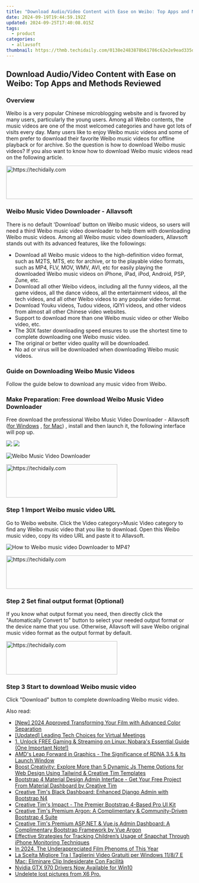 ```yaml
---
title: "Download Audio/Video Content with Ease on Weibo: Top Apps and Methods Reviewed"
date: 2024-09-19T19:44:59.192Z
updated: 2024-09-25T17:40:08.015Z
tags:
  - product
categories:
  - allavsoft
thumbnail: https://thmb.techidaily.com/0138e2483878b61786c62e2e9ead335ddaa2649c1800ba21659cf76cde33dc5d.jpg
---
```


## Download Audio/Video Content with Ease on Weibo: Top Apps and Methods Reviewed

### Overview

Weibo is a very popular Chinese microblogging website and is favored by many users, particularly the young users. Among all Weibo contents, the music videos are one of the most welcomed categories and have got lots of visits every day. Many users like to enjoy Weibo music videos and some of them prefer to download their favorite Weibo music videos for offline playback or for archive. So the question is how to download Weibo music videos? If you also want to know how to download Weibo music videos read on the following article.

<!-- affiliate ads begin -->
<a href="https://appsumo.8odi.net/c/5597632/2123731/7443" target="_top" id="2123731">
  <img src="//a.impactradius-go.com/display-ad/7443-2123731" border="0" alt="https://techidaily.com" width="728" height="90"/>
</a>
<img height="0" width="0" src="https://appsumo.8odi.net/i/5597632/2123731/7443" style="position:absolute;visibility:hidden;" border="0" />
<!-- affiliate ads end -->

### Weibo Music Video Downloader - Allavsoft

There is no default 'Download' button on Weibo music videos, so users will need a third Weibo music video downloader to help them with downloading Weibo music videos. Among all Weibo music video downloaders, Allavsoft stands out with its advanced features, like the followings:

* Download all Weibo music videos to the high-definition video format, such as M2TS, MTS, etc for archive, or to the playable video formats, such as MP4, FLV, MOV, WMV, AVI, etc for easily playing the downloaded Weibo music videos on iPhone, iPad, iPod, Android, PSP, Zune, etc.
* Download all other Weibo videos, including all the funny videos, all the game videos, all the dance videos, all the entertainment videos, all the tech videos, and all other Weibo videos to any popular video format.
* Download Youku videos, Tudou videos, iQIYI videos, and other videos from almost all other Chinese video websites.
* Support to download more than one Weibo music video or other Weibo video, etc.
* The 30X faster downloading speed ensures to use the shortest time to complete downloading one Weibo music video.
* The original or better video quality will be downloaded.
* No ad or virus will be downloaded when downloading Weibo music videos.

### Guide on Downloading Weibo Music Videos

Follow the guide below to download any music video from Weibo.

### Make Preparation: Free download Weibo Music Video Downloader

Free download the professional Weibo Music Video Downloader - Allavsoft ([for Windows](https://tools.techidaily.com/allavsoft/products/) , [for Mac](https://tools.techidaily.com/allavsoft/products/)) , install and then launch it, the following interface will pop up.

[![](https://www.allavsoft.com/how-to/../images/how-to/free-download-win.jpg)](https://tools.techidaily.com/allavsoft/products/) [![](https://www.allavsoft.com/how-to/../images/how-to/free-download-mac.jpg)](https://tools.techidaily.com/allavsoft/products/)

![Weibo Music Video Downloader](https://www.allavsoft.com/how-to/../images/allavsoft/screen-shot-600.jpg)

<!-- affiliate ads begin -->
<a href="https://aligracehair.sjv.io/c/5597632/2006928/19272" target="_top" id="2006928">
  <img src="//a.impactradius-go.com/display-ad/19272-2006928" border="0" alt="https://techidaily.com" width="300" height="90"/>
</a>
<img height="0" width="0" src="https://aligracehair.sjv.io/i/5597632/2006928/19272" style="position:absolute;visibility:hidden;" border="0" />
<!-- affiliate ads end -->

### Step 1 Import Weibo music video URL

Go to Weibo website. Click the Video category>Music Video category to find any Weibo music video that you like to download. Open this Weibo music video, copy its video URL and paste it to Allavsoft.

![How to Weibo music video Downloader to MP4?](https://www.allavsoft.com/how-to/../images/how-to/download-rtmp-video/download-rtmp-video.jpg)

<!-- affiliate ads begin -->
<a href="https://appsumo.8odi.net/c/5597632/2068440/7443" target="_top" id="2068440">
  <img src="//a.impactradius-go.com/display-ad/7443-2068440" border="0" alt="https://techidaily.com" width="728" height="90"/>
</a>
<img height="0" width="0" src="https://appsumo.8odi.net/i/5597632/2068440/7443" style="position:absolute;visibility:hidden;" border="0" />
<!-- affiliate ads end -->

### Step 2 Set final output format (Optional)

If you know what output format you need, then directly click the "Automatically Convert to" button to select your needed output format or the device name that you use. Otherwise, Allavsoft will save Weibo original music video format as the output format by default.

<!-- affiliate ads begin -->
<a href="https://aligracehair.sjv.io/c/5597632/1868586/19272" target="_top" id="1868586">
  <img src="//a.impactradius-go.com/display-ad/19272-1868586" border="0" alt="https://techidaily.com" width="300" height="90"/>
</a>
<img height="0" width="0" src="https://aligracehair.sjv.io/i/5597632/1868586/19272" style="position:absolute;visibility:hidden;" border="0" />
<!-- affiliate ads end -->

### Step 3 Start to download Weibo music video

Click "Download" button to complete downloading Weibo music video.

<ins class="adsbygoogle"
     style="display:block"
     data-ad-format="autorelaxed"
     data-ad-client="ca-pub-7571918770474297"
     data-ad-slot="1223367746"></ins>

<ins class="adsbygoogle"
     style="display:block"
     data-ad-client="ca-pub-7571918770474297"
     data-ad-slot="8358498916"
     data-ad-format="auto"
     data-full-width-responsive="true"></ins>

<span class="atpl-alsoreadstyle">Also read:</span>
<div><ul>
<li><a href="https://youtube-docs.techidaily.com/024-approved-transforming-your-film-with-advanced-color-separation/"><u>[New] 2024 Approved Transforming Your Film with Advanced Color Separation</u></a></li>
<li><a href="https://screen-capture.techidaily.com/updated-leading-tech-choices-for-virtual-meetings/"><u>[Updated] Leading Tech Choices for Virtual Meetings</u></a></li>
<li><a href="https://games-able.techidaily.com/1-unlock-free-gaming-and-streaming-on-linux-nobaras-essential-guide-one-important-note/"><u>1. Unlock FREE Gaming & Streaming on Linux: Nobara's Essential Guide (One Important Note!)</u></a></li>
<li><a href="https://games-able.techidaily.com/amds-leap-forward-in-graphics-the-significance-of-rdna-35-and-its-launch-window/"><u>AMD's Leap Forward in Graphics - The Significance of RDNA 3.5 & Its Launch Window</u></a></li>
<li><a href="https://win-webster.techidaily.com/boost-creativity-explore-more-than-5-dynamic-js-theme-options-for-web-design-using-tailwind-and-creative-tim-templates/"><u>Boost Creativity: Explore More than 5 Dynamic Js Theme Options for Web Design Using Tailwind & Creative Tim Templates</u></a></li>
<li><a href="https://win-webster.techidaily.com/bootstrap-4-material-design-admin-interface-get-your-free-project-from-material-dashboard-by-creative-tim/"><u>Bootstrap 4 Material Design Admin Interface - Get Your Free Project From Material Dashboard by Creative Tim</u></a></li>
<li><a href="https://win-webster.techidaily.com/creative-tims-black-dashboard-enhanced-django-admin-with-bootstrap-n4/"><u>Creative Tim's Black Dashboard: Enhanced Django Admin with Bootstrap N4</u></a></li>
<li><a href="https://win-webster.techidaily.com/creative-tims-impact-the-premier-bootstrap-4-based-pro-ui-kit/"><u>Creative Tim's Impact - The Premier Bootstrap 4-Based Pro UI Kit</u></a></li>
<li><a href="https://win-webster.techidaily.com/creative-tims-premium-argon-a-complimentary-and-community-driven-bootstrap-4-suite/"><u>Creative Tim's Premium Argon: A Complimentary & Community-Driven Bootstrap 4 Suite</u></a></li>
<li><a href="https://win-webster.techidaily.com/creative-tims-premium-aspnet-and-vuejs-admin-dashboard-a-complimentary-bootstrap-framework-by-vue-argon/"><u>Creative Tim's Premium ASP.NET & Vue.js Admin Dashboard: A Complimentary Bootstrap Framework by Vue Argon</u></a></li>
<li><a href="https://os-tips.techidaily.com/effective-strategies-for-tracking-childrens-usage-of-snapchat-through-iphone-monitoring-techniques/"><u>Effective Strategies for Tracking Children’s Usage of Snapchat Through iPhone Monitoring Techniques</u></a></li>
<li><a href="https://youtube-sure.techidaily.com/24-the-underappreciated-film-phenoms-of-this-year/"><u>In 2024, The Underappreciated Film Phenoms of This Year</u></a></li>
<li><a href="https://techtrends.techidaily.com/la-scelta-migliore-tra-i-taglierini-video-gratuiti-per-windows-1187-e-mac-eliminare-clip-indesiderate-con-facilita/"><u>La Scelta Migliore Tra I Taglierini Video Gratuiti per Windows 11/8/7 E Mac: Eliminare Clip Indesiderate Con Facilità</u></a></li>
<li><a href="https://driver-install.techidaily.com/nvidia-gtx-970-drivers-now-available-for-win10/"><u>Nvidia GTX 970 Drivers Now Available for Win10</u></a></li>
<li><a href="https://techidaily.com/undelete-lost-pictures-from-x6-pro-by-fonelab-android-recover-pictures/"><u>Undelete lost pictures from X6 Pro.</u></a></li>
</ul></div>

